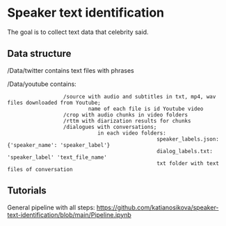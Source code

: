 # Speaker text identification

The goal is to collect text data that celebrity said.

## Data structure
/Data/twitter contains text files with phrases

/Data/youtube contains:

                      /source with audio and subtitles in txt, mp4, wav files downloaded from Youtube;
                              name of each file is id Youtube video
                      /crop with audio chunks in video folders
                      /rttm with diarization results for chunks
                      /dialogues with conversations; 
                                 in each video folders:
                                                    speaker_labels.json: {'speaker_name': 'speaker_label'}
                                                    dialog_labels.txt: 'speaker_label' 'text_file_name'
                                                    txt folder with text files of conversation
                                                    

## Tutorials
General pipeline with all steps: https://github.com/katianosikova/speaker-text-identification/blob/main/Pipeline.ipynb
